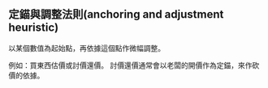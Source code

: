 ## 定錨與調整法則(anchoring and adjustment heuristic)

以某個數值為起始點，再依據這個點作微幅調整。

例如：買東西估價或討價還價。
討價還價通常會以老闆的開價作為定錨，來作砍價的依據。
